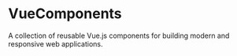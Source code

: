 # VueComponents
A collection of reusable Vue.js components for building modern and responsive web applications.
